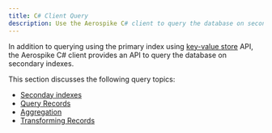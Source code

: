 ```yaml
---
title: C# Client Query
description: Use the Aerospike C# client to query the database on secondary indexes.
---
```


In addition to querying using the primary index using [key-value store](/docs/client/csharp/usage/kvs/index.html) API, the Aerospike C# client provides an API to query the database on secondary indexes.

This section discusses the following query topics:

- [Seconday indexes](/docs/client/csharp/usage/query/sindex.html)
- [Query Records](/docs/client/csharp/usage/query/query.html)
- [Aggregation](/docs/client/csharp/usage/query/aggregate.html)
- [Transforming Records](/docs/client/csharp/usage/query/query_udf.html)

